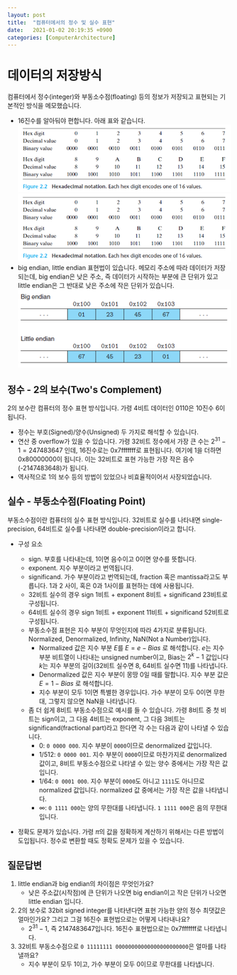 ```yaml
---
layout: post
title:  "컴퓨터에서의 정수 및 실수 표현"
date:   2021-01-02 20:19:35 +0900
categories: [ComputerArchitecture]
---
```


# 데이터의 저장방식
컴퓨터에서 정수(integer)와 부동소수점(floating) 등의 정보가 저장되고 표현되는 기본적인 방식을 메모했습니다. 
- 16진수를 알아둬야 편합니다. 아래 표와 같습니다. 
    <img src="images/hexadecimal-notation.png" width="800" /> ![hexadecimal-notation](images/hexadecimal-notation.png)
- big endian, little endian 표현법이 있습니다. 메모리 주소에 따라 데이터가 저장되는데, big endian은 낮은 주소, 즉 데이터가 시작하는 부분에 큰 단위가 있고 little endian은 그 반대로 낮은 주소에 작은 단위가 있습니다. 
    ![big-endian-little-endian](./images/big-endian-little-endian.png)

## 정수 - 2의 보수(Two's Complement)

2의 보수란 컴퓨터의 정수 표현 방식입니다. 가령 4비트 데이터인 0110은 10진수 6이 됩니다. 
- 정수는 부호(Signed)/양수(Unsigned) 두 가지로 해석할 수 있습니다.
- 연산 중 overflow가 있을 수 있습니다. 가령 32비트 정수에서 가장 큰 수는 $2^31 -1 = 247483647$ 인데, 16진수로는 0x7fffffff로 표현됩니다. 여기에 1을 더하면 0x80000000이 됩니다. 이는 32비트로 표현 가능한 가장 작은 음수(-2147483648)가 됩니다. 
- 역사적으로 1의 보수 등의 방법이 있었으나 비효율적이어서 사장되었습니다.

## 실수 - 부동소수점(Floating Point)
부동소수점이란 컴퓨터의 실수 표현 방식입니다. 32비트로 실수를 나타내면 single-precision, 64비트로 실수를 나타내면 double-precision이라고 합니다. 
- 구성 요소
    - sign. 부호를 나타내는데, 1이면 음수이고 0이면 양수를 뜻합니다.
    - exponent. 지수 부분이라고 번역됩니다. 
    - significand. 가수 부분이라고 번역되는데, fraction 혹은 mantissa라고도 부릅니다. 1과 2 사이, 혹은 0과 1사이를 표현하는 데에 사용됩니다. 
    - 32비트 실수의 경우 sign 1비트 + exponent 8비트 + significand 23비트로 구성됩니다.
    - 64비트 실수의 경우 sign 1비트 + exponent 11비트 + significand 52비트로 구성됩니다. 
    - 부동소수점 표현은 지수 부분이 무엇인지에 따라 4가지로 분류됩니다. Normalized, Denormalized, Infinity, NaN(Not a Number)입니다. 
        - Normalized 값은 지수 부분 $E$를 $E = e - Bias$ 로 해석합니다. $e$는 지수 부분 비트열이 나타내는 unsigned number이고, Bias는 $2^k-1$ 값입니다 $k$는 지수 부분의 길이(32비트 실수면 8, 64비트 실수면 11)를 나타냅니다. 
        - Denormalized 값은 지수 부분이 몽땅 0일 때를 말합니다. 지수 부분 값은 $E = 1 - Bias$ 로 해석합니다. 
        - 지수 부분이 모두 1이면 특별한 경우입니다. 가수 부분이 모두 0이면 무한대, 그렇지 않으면 NaN을 나타냅니다. 
    - 좀 더 쉽게 8비트 부동소수점으로 예시를 들 수 있습니다. 가령 8비트 중 첫 비트는 sign이고, 그 다음 4비트는 exponent, 그 다음 3비트는 significand(fractional part)라고 한다면 각 수는 다음과 같이 나타낼 수 있습니다. 
        - 0: `0 0000 000`. 지수 부분이 `0000`이므로 denormalized 값입니다. 
        - 1/512: `0 0000 001`. 지수 부분이 `0000`이므로 마찬가지로 denormalized 값이고, 8비트 부동소수점으로 나타낼 수 있는 양수 중에서는 가장 작은 값입니다. 
        - 1/64: `0 0001 000`. 지수 부분이 `0000`도 아니고 `1111`도 아니므로 normalized 값입니다. normalized 값 중에서는 가장 작은 값을 나타냅니다. 
        - $\infty$: `0 1111 000`는 양의 무한대를 나타냅니다. `1 1111 000`은 음의 무한대입니다. 

- 정확도 문제가 있습니다. 가령 $\pi$의 값을 정확하게 계산하기 위해서는 다른 방법이 도입됩니다. 정수로 변환할 때도 정확도 문제가 있을 수 있습니다. 

## 질문답변
1. little endian과 big endian의 차이점은 무엇인가요?
    - 낮은 주소값(시작점)에 큰 단위가 나오면 big endian이고 작은 단위가 나오면 little endian 입니다. 
1. 2의 보수로 32bit signed integer를 나타낸다면 표현 가능한 양의 정수 최댓값은 얼마인가요? 그리고 그걸 16진수 표현법으로는 어떻게 나타내나요?
    - $2^31 - 1$, 즉 2147483647입니다. 16진수 표현법으로는 0x7fffffff로 나타냅니다. 
1. 32비트 부동소수점으로 `0 11111111 00000000000000000000000`은 얼마를 나타낼까요? 
    - 지수 부분이 모두 1이고, 가수 부분이 모두 0이므로 무한대를 나타냅니다. 
